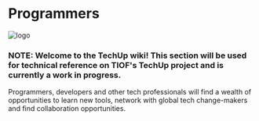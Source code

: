 # Programmers

![logo](https://user-images.githubusercontent.com/9198668/103220584-8fe60480-495b-11eb-91c8-80ccb27aef16.png)

### NOTE: Welcome to the TechUp wiki! This section will be used for technical reference on TIOF's TechUp project and is currently a work in progress.

Programmers, developers and other tech professionals will find a wealth of opportunities to learn new tools, network with global tech change-makers and find collaboration opportunities.
